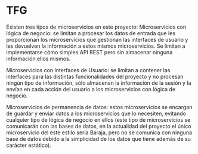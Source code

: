 # TFG

Existen tres tipos de microservicios en este proyecto:
Microservicios con lógica de negocio: se limitan a procesar los datos de entrada que les proporcionan los microservicios que gestionan las interfaces de usuario y les devuelven la información a estos mismos microservicios. Se limitan a implementarse cómo simples API REST pero sin almacenar ninguna información ellos mismos.

Microservicios con Interfaces de Usuario: se limitan a contener las interfaces para las distintas funcionalidades del proyecto y no procesan ningún tipo de información, sólo almacenan la información de la sesión y la envían en cada acción del usuario a los microservicios con lógica de negocio.

Microservicios de permanencia de datos: estos microservicios se encargan de guardar y enviar datos a los microservicios que lo necesiten, evitando cualquier tipo de lógica de negocio en ellos (este tipo de microservicios se comunicarán con las bases de datos, en la actualidad del proyecto el único microservicio del este estilo sería Baraja, pero no se comunica con ninguna base de datos debido a la simplicidad de los datos  que tiene además de su carácter estático).
